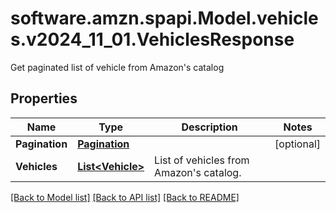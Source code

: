 # software.amzn.spapi.Model.vehicles.v2024_11_01.VehiclesResponse
Get paginated list of vehicle from Amazon's catalog

## Properties

Name | Type | Description | Notes
------------ | ------------- | ------------- | -------------
**Pagination** | [**Pagination**](Pagination.md) |  | [optional] 
**Vehicles** | [**List&lt;Vehicle&gt;**](Vehicle.md) | List of vehicles from Amazon&#39;s catalog. | 

[[Back to Model list]](../README.md#documentation-for-models) [[Back to API list]](../README.md#documentation-for-api-endpoints) [[Back to README]](../README.md)

